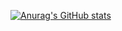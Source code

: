 [![Anurag's GitHub stats](https://github-readme-stats.vercel.app/api?username=jpie02)](https://github.com/anuraghazra/github-readme-stats)
